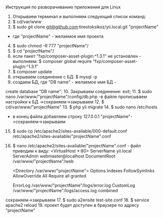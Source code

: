 Инструкция по разворачиванию приложения для Linux
1. Открываем терминал и выполняем следующий список команд:
2. $ cd/var/www
3. $ sudo git clone git@github.com:tireotoksikoz/yii.local.git "projectName"
- где "projectName" - желаемое имя проекта 
4. $ sudo chmod -R 777 "projectName"/
5. $ cd "projectName"/
6. если пакет "fxp/composer-asset-plugin:^1.3.1" не установлен - выполняем:
$ composer global require "fxp/composer-asset-plugin:^1.3.1"
7. $ composer update
8. открываем соединение с БД:
$ mysql -p
9. создаем БД, где "DB name" - желаемое имя БД - 

create database "DB name";
10. Закрываем соединение:
exit;
11. $ sudo nano /var/www/"projectName"/config/db.php
-в файле прописываем настройки к БД ->сохраняем->закрываем
12. $ cd/var/www/"projectName"
13. $ php yii migrate
14. $ sudo nano /etc/hosts
- в конец файла добавляем строку 127.0.0.1 "projectName"->сохраняем->закрываем
15. $ sudo cp /etc/apache2/sites-available/000-default.conf /etc/apache2/sites-available/"projectName".conf
16. $ nano /etc/apache2/sites-available/"projectName".conf - файл приводим к виду:
<VirtualHost *:80>
	ServerName yii.local
	ServerAdmin webmaster@localhost
	DocumentRoot /var/www/"projectName"/web

	 <Directory /var/www/"projectName">
        Options Indexes FollowSymlinks
        AllowOverride All
    	Require all granted
    </Directory>
	
	ErrorLog /var/www/"projectName"/logs/error.log
	CustomLog /var/www/"projectName"/logs/access.log combined
</VirtualHost>

сохраняем->закрываем
17. $ sudo a2ensite test-site.conf
18. $ service apache2 reload
19. проект будет доступен в браузере по адресу "projectName"


